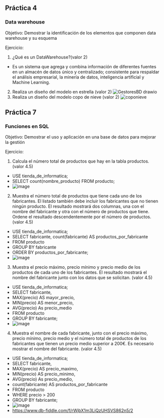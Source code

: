 
## Práctica 4
### Data warehouse

Objetivo: Demostrar la identificación de los elementos que componen data warehouse y
su esquema

Ejercicio:

1. ¿Qué es un DataWarehouse?(valor 2)
-  Es un sistema que agrega y combina información de diferentes fuentes en un almacén de datos único y centralizado; consistente para respaldar el análisis empresarial, la minería de datos, inteligencia artificial y Machine Learning.
2. Realiza un diseño del modelo en estrella (valor 2)
![GestoresBD drawio](https://user-images.githubusercontent.com/102439815/173166061-ba01fcd1-8d13-479d-9220-abefe667e60a.png)
3. Realiza un diseño del modelo copo de nieve (valor 2)
![coponieve](https://user-images.githubusercontent.com/102439815/173168065-bdc44848-ec1f-4487-892f-40fa91825be4.png)
## Práctica 7
### Funciones en SQL
Objetivo: Demostrar el uso y aplicación en una base de datos para mejorar la gestión

Ejercicio:

1. Calcula el número total de productos que hay en la tabla productos. (valor 4.5)
- USE tienda_de_informatica;
- SELECT count(nombre_producto) FROM producto;
- ![image](https://user-images.githubusercontent.com/102439815/173168115-b1ecdfac-1c9c-4226-aa34-7b7ee899fcca.png)
2. Muestra el número total de productos que tiene cada uno de los fabricantes. El listado
también debe incluir los fabricantes que no tienen ningún producto. El resultado
mostrará dos columnas, una con el nombre del fabricante y otra con el número de
productos que tiene. Ordene el resultado descendentemente por el número de
productos. (valor 4.5)
- USE tienda_de_informatica;
- SELECT fabricante, count(fabricante) AS productos_por_fabricante
- FROM producto
- GROUP BY fabricante
- ORDER BY productos_por_fabricante;
- ![image](https://user-images.githubusercontent.com/102439815/173168772-5d552741-be2c-4c69-afab-e789d182728b.png)
3. Muestra el precio máximo, precio mínimo y precio medio de los productos de cada
uno de los fabricantes. El resultado mostrará el nombre del fabricante junto con los
datos que se solicitan. (valor 4.5)
- USE tienda_de_informatica;
- SELECT fabricante,
- MAX(precio) AS mayor_precio,
- MIN(precio) AS menor_precio,
- AVG(precio) As precio_medio
- FROM producto
- GROUP BY fabricante;
- ![image](https://user-images.githubusercontent.com/102439815/173169225-2e95b3cd-82c3-4b7e-800f-997bc0281e4d.png)
4. Muestra el nombre de cada fabricante, junto con el precio máximo, precio mínimo,
precio medio y el número total de productos de los fabricantes que tienen un precio
medio superior a 200€. Es necesario mostrar el nombre del fabricante. (valor 4.5)
- USE tienda_de_informatica;
- SELECT fabricante,
- MAX(precio) AS precio_maximo,
- MIN(precio) AS precio_minimo,
- AVG(precio) As precio_medio,
- count(fabricante) AS productos_por_fabricante
- FROM producto
- WHERE precio > 200
- GROUP BY fabricante;
- ![image](https://user-images.githubusercontent.com/102439815/173169512-3d9a6f67-c588-4c62-889d-353e5399eda1.png)
- https://www.db-fiddle.com/f/rWjbX1m3LiQzUHSVS862n5/2


